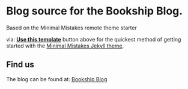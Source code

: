 # Blog source for the Bookship Blog.

Based on the Minimal Mistakes remote theme starter

via: [**Use this template**](https://github.com/mmistakes/mm-github-pages-starter/generate) button above for the quickest method of getting started with the [Minimal Mistakes Jekyll theme](https://github.com/mmistakes/minimal-mistakes).

## Find us

The blog can be found at: [Bookship Blog](https://blog.bookshipapp.com)
